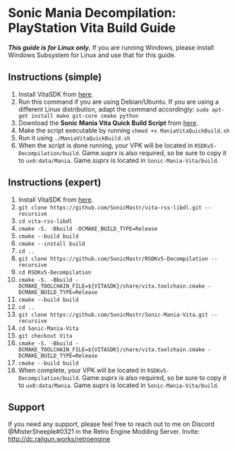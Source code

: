 # Sonic Mania Decompilation: PlayStation Vita Build Guide

***This guide is for Linux only.*** If you are running Windows, please install Windows Subsystem for Linux and use that for this guide.

## Instructions (simple)

1. Install VitaSDK from [here](https://vitasdk.org/).
2. Run this command if you are using Debian/Ubuntu. If you are using a different Linux distribution, adapt the command accordingly: `sudo apt-get install make git-core cmake python`
3. Download the **Sonic Mania Vita Quick Build Script** from [here](https://github.com/MisterSheeple/Sonic-Mania-Vita-Build-Guide/raw/main/ManiaVitaQuickBuild.sh).
4. Make the script executable by running `chmod +x ManiaVitaQuickBuild.sh`
5. Run it using `./ManiaVitaQuickBuild.sh`
6. When the script is done running, your VPK will be located in `RSDKv5-Decompilation/build`. Game.suprx is also required, so be sure to copy it to `ux0:data/Mania`. Game.suprx is located in `Sonic-Mania-Vita/build`.

## Instructions (expert)

1. Install VitaSDK from [here](https://vitasdk.org/).
2. `git clone https://github.com/SonicMastr/vita-rss-libdl.git --recursive`
3. `cd vita-rss-libdl`
4. `cmake -S. -Bbuild -DCMAKE_BUILD_TYPE=Release`
5. `cmake --build build`
6. `cmake --install build`
7. `cd ..`
8. `git clone https://github.com/SonicMastr/RSDKv5-Decompilation --recursive`
9. `cd RSDKv5-Decompilation`
10. `cmake -S. -Bbuild -DCMAKE_TOOLCHAIN_FILE=${VITASDK}/share/vita.toolchain.cmake -DCMAKE_BUILD_TYPE=Release`
11. `cmake --build build`
12. `cd ..`
13. `git clone https://github.com/SonicMastr/Sonic-Mania-Vita.git --recursive`
14. `cd Sonic-Mania-Vita`
15. `git checkout Vita`
16. `cmake -S. -Bbuild -DCMAKE_TOOLCHAIN_FILE=${VITASDK}/share/vita.toolchain.cmake -DCMAKE_BUILD_TYPE=Release`
17. `cmake --build build`
18. When complete, your VPK will be located in `RSDKv5-Decompilation/build`. Game.suprx is also required, so be sure to copy it to `ux0:data/Mania`. Game.suprx is located in `Sonic-Mania-Vita/build`.

## Support

If you need any support, please feel free to reach out to me on Discord @MisterSheeple#0321 in the Retro Engine Modding Server. Invite: http://dc.railgun.works/retroengine
